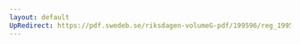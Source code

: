 ```yaml
---
layout: default
UpRedirect: https://pdf.swedeb.se/riksdagen-volumeG-pdf/199596/reg_199596/reg_199596_0035.pdf
---
```

